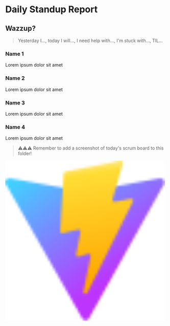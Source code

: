 # Daily Standup Report

## Wazzup?
> Yesterday I…, today I will…, I need help with…, I'm stuck with…, TIL…

### Name 1
Lorem ipsum dolor sit amet

### Name 2
Lorem ipsum dolor sit amet

### Name 3
Lorem ipsum dolor sit amet

### Name 4
Lorem ipsum dolor sit amet


> ⚠️⚠️⚠️ Remember to add a screenshot of today's scrum board to this folder!
<img src="frontend\public\vite.svg" width="500">

